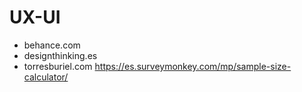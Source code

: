 # UX-UI
- behance.com
- designthinking.es
- torresburiel.com
https://es.surveymonkey.com/mp/sample-size-calculator/

